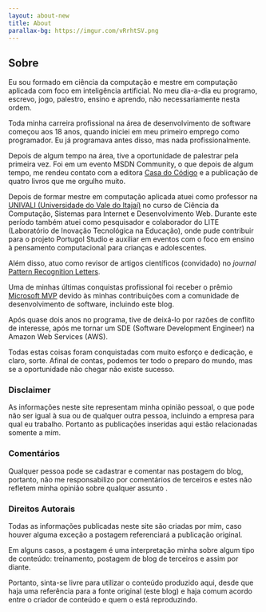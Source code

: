 ```yaml
---
layout: about-new
title: About
parallax-bg: https://imgur.com/vRrhtSV.png   
---
```


<h2 class="center">Sobre</h2>

Eu sou formado em ciência da computação e mestre em computação aplicada com foco em inteligência artificial. No meu dia-a-dia eu programo, escrevo, jogo, palestro, ensino e aprendo, não necessariamente nesta ordem.

Toda minha carreira profissional na área de desenvolvimento de software começou aos 18 anos, quando iniciei em meu primeiro emprego como programador. Eu já programava antes disso, mas nada profissionalmente.

Depois de algum tempo na área, tive a oportunidade de palestrar pela primeira vez. Foi em um evento MSDN Community, o que depois de algum tempo, me rendeu contato com a editora [Casa do Código](https://www.casadocodigo.com.br/) e a publicação de quatro livros que me orgulho muito.

Depois de formar mestre em computação aplicada atuei como professor na [UNIVALI (Universidade do Vale do Itajaí)](https://www.univali.br) no curso de Ciência da Computação, Sistemas para Internet e Desenvolvimento Web. Durante este período também atuei como pesquisador e colaborador do LITE (Laboratório de Inovação Tecnológica na Educação), onde pude contribuir para o projeto Portugol Studio e auxiliar em eventos com o foco em ensino à pensamento computacional para crianças e adolescentes.

Além disso, atuo como revisor de artigos científicos (convidado) no *journal* [Pattern Recognition Letters](https://www.journals.elsevier.com/pattern-recognition-letters/).

Uma de minhas últimas conquistas profissional foi receber o prêmio [Microsoft MVP](https://mvp.microsoft.com/en-us/PublicProfile/5003167?fullName=Gabriel%20Schade%20Cardoso) devido às minhas contribuições com a comunidade de desenvolvimento de software, incluindo este blog.

Após quase dois anos no programa, tive de deixá-lo por razões de conflito de interesse, após me tornar um SDE (Software Development Engineer) na Amazon Web Services (AWS).

Todas estas coisas foram conquistadas com muito esforço e dedicação, e claro, sorte. Afinal de contas, podemos ter todo o preparo do mundo, mas se a oportunidade não chegar não existe sucesso.

### Disclaimer

As informações neste site representam minha opinião pessoal, o que pode não ser igual à sua ou de qualquer outra pessoa, incluindo a empresa para qual eu trabalho. Portanto as publicações inseridas aqui estão relacionadas somente a mim.

### Comentários

Qualquer pessoa pode se cadastrar e comentar nas postagem do blog, portanto, não me responsabilizo por comentários de terceiros e estes não refletem minha opinião sobre qualquer assunto   .

### Direitos Autorais

Todas as informações publicadas neste site são criadas por mim, caso houver alguma exceção a postagem referenciará a publicação original.

Em alguns casos, a postagem é uma interpretação minha sobre algum tipo de conteúdo: treinamento, postagem de blog de terceiros e assim por diante.

Portanto, sinta-se livre para utilizar o conteúdo produzido aqui, desde que haja uma referência para a fonte original (este blog) e haja comum acordo entre o criador de conteúdo e quem o está reproduzindo.